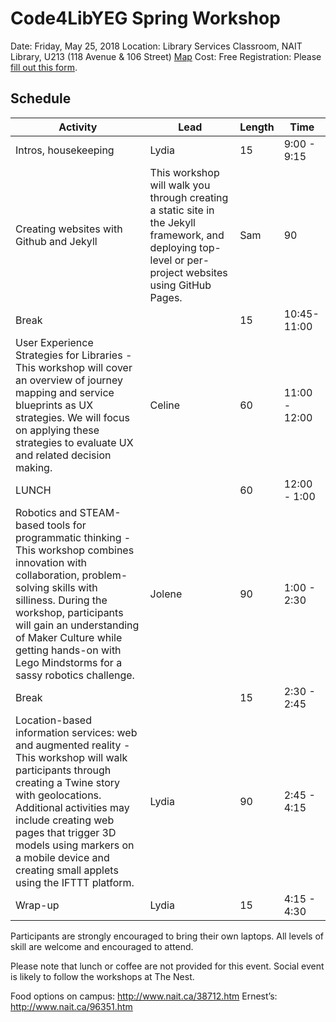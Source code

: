 # Code4LibYEG Spring Workshop

Date: Friday, May 25, 2018
Location: Library Services Classroom, NAIT Library, U213 (118 Avenue & 106 Street) [Map](http://www.nait.ca/97571.htm)
Cost: Free
Registration: Please [fill out this form](https://goo.gl/forms/rhuVy2qQklUmaAB93).

## Schedule


Activity | Lead | Length | Time
---------|------|--------|------
Intros, housekeeping | Lydia | 15 | 9:00 - 9:15
Creating websites with Github and Jekyll | This workshop will walk you through creating a static site in the Jekyll framework, and deploying top-level or per-project websites using GitHub Pages. | Sam | 90 | 9:15 - 10:45
Break | | 15 | 10:45- 11:00
User Experience Strategies for Libraries - This workshop will cover an overview of journey mapping and service blueprints as UX strategies. We will focus on applying these strategies to evaluate UX and related decision making. | Celine | 60 | 11:00 - 12:00
LUNCH | | 60 | 12:00 - 1:00
Robotics and STEAM-based tools for programmatic thinking - This workshop combines innovation with collaboration, problem-solving skills with silliness. During the workshop, participants will gain an understanding of Maker Culture while getting hands-on with Lego Mindstorms for a sassy robotics challenge. | Jolene | 90 | 1:00 - 2:30
Break | | 15 | 2:30 - 2:45
Location-based information services: web and augmented reality - This workshop will walk participants through creating a Twine story with geolocations. Additional activities may include creating web pages that trigger 3D models using markers on a mobile device and creating small applets using the IFTTT platform. | Lydia | 90 | 2:45 - 4:15
Wrap-up | Lydia | 15 | 4:15 - 4:30

Participants are strongly encouraged to bring their own laptops. All levels of skill are welcome and encouraged to attend.

Please note that lunch or coffee are not provided for this event. Social event is likely to follow the workshops at The Nest.

Food options on campus: http://www.nait.ca/38712.htm 
Ernest’s: http://www.nait.ca/96351.htm
